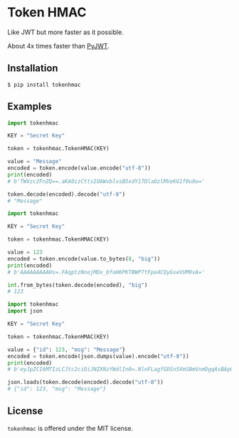 # Token HMAC
Like JWT but more faster as it possible.

About 4x times faster than [PyJWT](https://github.com/jpadilla/pyjwt).

## Installation
```
$ pip install tokenhmac
```

## Examples

```python
import tokenhmac

KEY = "Secret Key"

token = tokenhmac.TokenHMAC(KEY)

value = "Message"
encoded = token.encode(value.encode("utf-8"))
print(encoded)
# b'TWVzc2FnZQ==.aKA0izCttsIOAWvblvsB5xdY17DlaOzlMVeKG1f0u0o='

token.decode(encoded).decode("utf-8")
# "Message"
```


```python
import tokenhmac

KEY = "Secret Key"

token = tokenhmac.TokenHMAC(KEY)

value = 123
encoded = token.encode(value.to_bytes(8, "big"))
print(encoded)
# b'AAAAAAAAAHs=.FAqptzNnojMDx_bfoH6PKTBWP7tFpo4CQyGseVUM9vA='

int.from_bytes(token.decode(encoded), "big")
# 123
```

```python
import tokenhmac
import json

KEY = "Secret Key"

token = tokenhmac.TokenHMAC(KEY)

value = {"id": 123, "msg": "Message"}
encoded = token.encode(json.dumps(value).encode("utf-8"))
print(encoded)
# b'eyJpZCI6MTIzLCJtc2ciOiJNZXNzYWdlIn0=.NlnFLagfGDSn5XmSBmVnmDgqAsBApGx6GFXuvYtjPb4='

json.loads(token.decode(encoded).decode("utf-8"))
# {"id": 123, "msg": "Message"}
```
## License
`tokenhmac` is offered under the MIT license.
